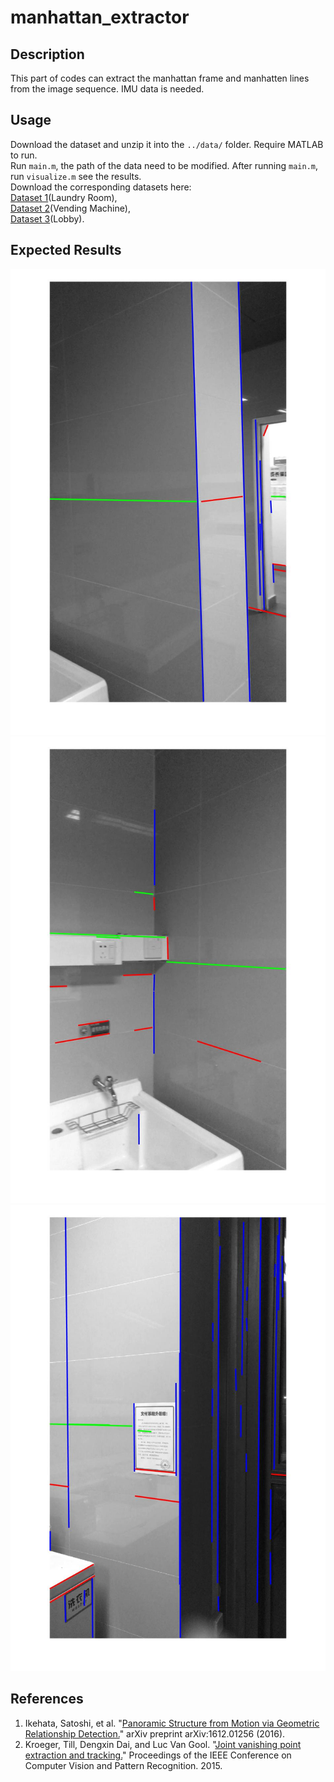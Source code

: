 # manhattan_extractor
## Description
This part of codes can extract the manhattan frame and manhatten lines from the image sequence. IMU data is needed.

## Usage
Download the dataset and unzip it into the ```../data/``` folder.
Require MATLAB to run.  
Run ```main.m```, the path of the data need to be modified. After running ```main.m```, run ```visualize.m``` see the results.  
Download the corresponding datasets here:  
[Dataset 1]()(Laundry Room),  
[Dataset 2]()(Vending Machine),  
[Dataset 3]()(Lobby).

## Expected Results  
![](https://raw.githubusercontent.com/ernestcai/HelloSLAM/epipolar-dev/presentation/pics/manhattan1.jpg)  
![](https://raw.githubusercontent.com/ernestcai/HelloSLAM/epipolar-dev/presentation/pics/manhattan2.jpg)  
![](https://raw.githubusercontent.com/ernestcai/HelloSLAM/epipolar-dev/presentation/pics/manhattan3.jpg)

## References
1. Ikehata, Satoshi, et al. "[Panoramic Structure from Motion via Geometric Relationship Detection.](http://arxiv.org/abs/1612.01256 )" arXiv preprint arXiv:1612.01256 (2016).
2. Kroeger, Till, Dengxin Dai, and Luc Van Gool. "[Joint vanishing point extraction and tracking.](https://www.cv-foundation.org/openaccess/content_cvpr_2015/papers/Kroeger_Joint_Vanishing_Point_2015_CVPR_paper.pdf)" Proceedings of the IEEE Conference on Computer Vision and Pattern Recognition. 2015.